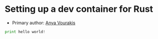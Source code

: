 # Setting up a dev container for Rust
* Primary author: [Anya Vourakis](https://github.com/v-anya)

``` py
print hello world!
```
